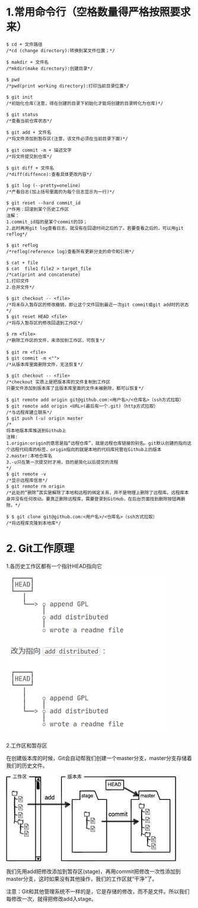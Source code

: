 # 1.常用命令行（空格数量得严格按照要求来）

```
$ cd + 文件路径
/*cd (change directory):转换到某文件位置；*/
```

```
$ makdir + 文件名
/*mkdir(make directory):创建目录*/
```

```
$ pwd 
/*pwd(print working directory):打印当前目录位置*/
```

```
$ git init
/*初始化仓库(注意，得在创建的目录下初始化才能将创建的目录转化为仓库)*/
```

```
$ git status
/*查看当前仓库状态*/
```

```
$ git add + 文件名
/*将文件添加到暂存区(注意，该文件必须在当前目录下面)*/
```

```
$ git commit -m + 描述文字
/*将文件提交到仓库*/
```

```
$ git diff + 文件名
/*diff(diffence):查看具体更改内容*/
```

```
$ git log (--pretty=oneline)
/*产看日志(加上括号里面的为每个日志显示为一行)*/
```

```
$ git reset --hard commit_id
/*作用：回滚到某个历史工作区
注解：
1.commit_id指的是某个commit的ID；
2.此时再用git log查看日志，就没有在回退时间之后的了。若要查看之后的，可以用git reflog*/
```

```
$ git reflog
/*reflog(reference log)查看所有更新分支的命令和引用*/
```

```
$ cat + file
$ cat  file1 file2 > target_file
/*cat(print and concatenate)
1.打印文件
2.合并文件*/
```

```
$ git checkout -- <file>
/*将未存入暂存区的修改撤销，即让这个文件回到最近一次git commit或git add时的状态*/
$ git reset HEAD <file>
/*将存入暂存区的修改回退到工作区*/
```

```
$ rm <file>
/*删除工作区的文件，未添加到工作区，可恢复*/

$ git rm <file>
$ git commit -m <"">
/*从版本库里面删除文件，无法恢复*/
```

```
$ git checkout -- <file>
/*checkout 实质上是把版本库的文件复制到工作区
只要文件添加到版本库了且版本库里面的文件未被删除，都可以恢复*/
```

```
$ git remote add origin git@github.com:<用户名>/<仓库名>（ssh方式拉取）
$ git remote add origin <URL>(最后有一个.git)（http方式拉取）
/*与远程库建立联系*/
$ git push (-u) origin master
/*
将本地版本库推送到Github上
注释:
1.origin:origin的意思是指“远程仓库”，就是远程仓库链接的别名。git默认创建的指向这个远程代码库的标签，origin指向的就是本地的代码库托管在Github上的版本
2.master:本地仓库名
3.-u只在第一次提交时才用，目的是简化以后提交的流程
*/
$ git remote -v
/*显示远程库信息*/
$ git remote rm origin
/*此处的“删除”其实是解除了本地和远程的绑定关系，并不是物理上删除了远程库。远程库本身并没有任何改动。要真正删除远程库，需要登录到GitHub，在后台页面找到删除按钮再删除。*/
```

```
$ $ git clone git@github.com:<用户名>/<仓库名>（ssh方式拉取）
/*将远程库克隆到本地库*/
```



# 2. Git工作原理

1.各历史工作区都有一个指针HEAD指向它

![](pictures/learn_git_bash/1.png)

2.工作区和暂存区

在创建版本库的时候，Git会自动帮我们创建一个master分支，master分支存储着我们的历史文件。

![](pictures/learn_git_bash/2.jpg)

我们先用add把修改添加到暂存区(stage)，再用commit把修改一次性添加到master分支，这时如果没有其他操作，我们的工作区就“干净”了。

注意：Git和其他管理系统不一样的是，它是存储的修改，而不是文件。所以我们每修改一次，就得把修改add入stage。
